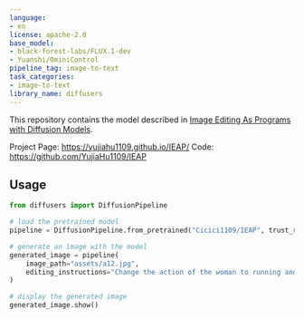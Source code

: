 ```yaml
---
language:
- en
license: apache-2.0
base_model:
- black-forest-labs/FLUX.1-dev
- Yuanshi/OminiControl
pipeline_tag: image-to-text
task_categories:
- image-to-text
library_name: diffusers
---
```


This repository contains the model described in [Image Editing As Programs with Diffusion Models](https://huggingface.co/papers/2506.04158).

Project Page: https://yujiahu1109.github.io/IEAP/
Code: https://github.com/YujiaHu1109/IEAP

## Usage

```python
from diffusers import DiffusionPipeline

# load the pretrained model
pipeline = DiffusionPipeline.from_pretrained("Cicici1109/IEAP", trust_remote_code=True)

# generate an image with the model
generated_image = pipeline(
    image_path="assets/a12.jpg",
    editing_instructions="Change the action of the woman to running and minify the woman."
)

# display the generated image
generated_image.show()
```